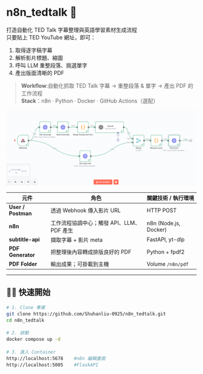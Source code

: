 # n8n_tedtalk 📜

打造自動化 TED Talk 字幕整理與英語學習素材生成流程  
只要貼上 TED YouTube 網址，即可：

1. 取得逐字稿字幕  
2. 解析影片標題、縮圖  
3. 呼叫 LLM 重整段落、挑選單字  
4. 產出版面清晰的 PDF

> **Workflow**:自動化抓取 TED Talk 字幕 → 重整段落 & 單字 → 產出 PDF 的工作流程  
> **Stack**：n8n · Python · Docker · GitHub Actions（選配）

![架構示意](assets/n8n%20architecture.png)

| 元件 | 角色 | 關鍵技術 / 執行環境 |
|------|------|--------------------|
| **User / Postman** | 透過 Webhook 傳入影片 URL | HTTP POST |
| **n8n** | 工作流程協調中心；觸發 API、LLM、PDF 產生 | n8n (Node.js, Docker) |
| **subtitle-api** | 擷取字幕 + 影片 meta | FastAPI, yt-dlp |
| **PDF Generator** | 把整理後內容轉成排版良好的 PDF | Python + fpdf2 |
| **PDF Folder** | 輸出成果；可掛載到主機 | Volume `/n8n/pdf` |

---

## 🏃‍♀️ 快速開始

```bash
# 1. Clone 專案
git clone https://github.com/Shuhanliu-0925/n8n_tedtalk.git
cd n8n_tedtalk

# 2. 啟動
docker compose up -d

# 3. 進入 Container 
http://localhost:5678    #n8n 編輯畫面
http://localhost:5005    #FlaskAPI

